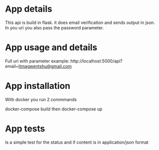 # App details

This api is build in flask. it does email verification and sends output in json. In you uri you also pass the password parameter.

# App usage and details

Full uri with parameter example: http://localhost:5000/api?email=ltmagwentshu@gmail.com

# App installation

With docker you run 2 commmands

docker-compose build then docker-compose up

# App tests
Is a simple test for the status and if content is in application/json format

